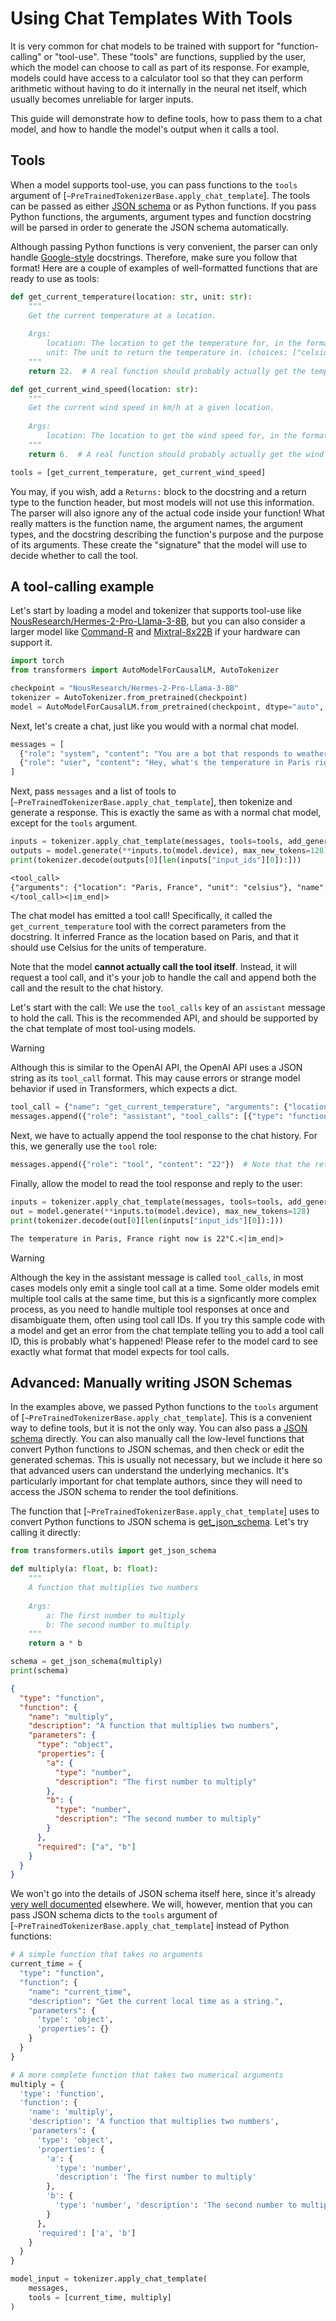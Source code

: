 <!--Copyright 2024 The HuggingFace Team. All rights reserved.

Licensed under the Apache License, Version 2.0 (the "License"); you may not use this file except in compliance with
the License. You may obtain a copy of the License at

http://www.apache.org/licenses/LICENSE-2.0

Unless required by applicable law or agreed to in writing, software distributed under the License is distributed on
an "AS IS" BASIS, WITHOUT WARRANTIES OR CONDITIONS OF ANY KIND, either express or implied. See the License for the
specific language governing permissions and limitations under the License.

⚠️ Note that this file is in Markdown but contain specific syntax for our doc-builder (similar to MDX) that may not be
rendered properly in your Markdown viewer.

-->

# Using Chat Templates With Tools

It is very common for chat models to be trained with support for "function-calling" or "tool-use". These "tools" are functions,
supplied by the user, which the model can choose to call as part of its response. For example, models could have access to a calculator
tool so that they can perform arithmetic without having to do it internally in the neural net itself, which usually becomes unreliable
for larger inputs.

This guide will demonstrate how to define tools, how to pass them to a chat model, and how to handle the model's output when it calls a tool.

## Tools

When a model supports tool-use, you can pass functions to the `tools` argument of [`~PreTrainedTokenizerBase.apply_chat_template`].
The tools can be passed as either [JSON schema](https://json-schema.org/learn) or as Python functions. If you pass Python functions,
the arguments, argument types and function docstring will be parsed in order to generate the JSON schema automatically.

Although passing Python functions is very convenient, the parser can only handle [Google-style](https://google.github.io/styleguide/pyguide.html#38-comments-and-docstrings)
docstrings. Therefore, make sure you follow that format! Here are a couple of examples of well-formatted functions
that are ready to use as tools:


```py
def get_current_temperature(location: str, unit: str):
    """
    Get the current temperature at a location.
    
    Args:
        location: The location to get the temperature for, in the format "City, Country"
        unit: The unit to return the temperature in. (choices: ["celsius", "fahrenheit"])
    """
    return 22.  # A real function should probably actually get the temperature!

def get_current_wind_speed(location: str):
    """
    Get the current wind speed in km/h at a given location.
    
    Args:
        location: The location to get the wind speed for, in the format "City, Country"
    """
    return 6.  # A real function should probably actually get the wind speed!

tools = [get_current_temperature, get_current_wind_speed]
```

You may, if you wish, add a `Returns:` block to the docstring and a return type to the function header, but most models
will not use this information. The parser will also ignore any of the actual code inside your function! What really
matters is the function name, the argument names, the argument types, and the docstring describing the function's purpose
and the purpose of its arguments. These create the "signature" that the model will use to decide whether to call the tool.

## A tool-calling example

Let's start by loading a model and tokenizer that supports tool-use like [NousResearch/Hermes-2-Pro-Llama-3-8B](https://hf.co/NousResearch/Hermes-2-Pro-Llama-3-8B), but you can also consider a larger model like [Command-R](./model_doc/cohere) and [Mixtral-8x22B](./model_doc/mixtral) if your hardware can support it.

```py
import torch
from transformers import AutoModelForCausalLM, AutoTokenizer

checkpoint = "NousResearch/Hermes-2-Pro-Llama-3-8B"
tokenizer = AutoTokenizer.from_pretrained(checkpoint)
model = AutoModelForCausalLM.from_pretrained(checkpoint, dtype="auto", device_map="auto")
```

Next, let's create a chat, just like you would with a normal chat model.

```py
messages = [
  {"role": "system", "content": "You are a bot that responds to weather queries. You should reply with the unit used in the queried location."},
  {"role": "user", "content": "Hey, what's the temperature in Paris right now?"}
]
```

Next, pass `messages` and a list of tools to [`~PreTrainedTokenizerBase.apply_chat_template`], then tokenize and generate a response. This is exactly
the same as with a normal chat model, except for the `tools` argument.

```py
inputs = tokenizer.apply_chat_template(messages, tools=tools, add_generation_prompt=True, return_dict=True, return_tensors="pt")
outputs = model.generate(**inputs.to(model.device), max_new_tokens=128)
print(tokenizer.decode(outputs[0][len(inputs["input_ids"][0]):]))
```

```txt
<tool_call>
{"arguments": {"location": "Paris, France", "unit": "celsius"}, "name": "get_current_temperature"}
</tool_call><|im_end|>
```

The chat model has emitted a tool call! Specifically, it called the `get_current_temperature` tool with the correct parameters from the docstring. It inferred France as the location based on Paris, and that it should use Celsius for the units of temperature.

Note that the model **cannot actually call the tool itself**. Instead, it will request a tool call, and it's your job to handle the call and append both the call and the result to the chat history.

Let's start with the call: We use the `tool_calls` key of an `assistant` message to hold the call. This is the recommended API, and should be supported by the chat template of most tool-using models.

> [!WARNING]
> Although this is similar to the OpenAI API, the OpenAI API uses a JSON string as its `tool_call` format. This may cause errors or strange model behavior if used in Transformers, which expects a dict.

<hfoptions id="tool-call">
<hfoption id="Llama">

```py
tool_call = {"name": "get_current_temperature", "arguments": {"location": "Paris, France", "unit": "celsius"}}
messages.append({"role": "assistant", "tool_calls": [{"type": "function", "function": tool_call}]})
```

Next, we have to actually append the tool response to the chat history. For this, we generally use the `tool` role:

```py
messages.append({"role": "tool", "content": "22"})  # Note that the returned content is always a string!
```

Finally, allow the model to read the tool response and reply to the user:

```py
inputs = tokenizer.apply_chat_template(messages, tools=tools, add_generation_prompt=True, return_dict=True, return_tensors="pt")
out = model.generate(**inputs.to(model.device), max_new_tokens=128)
print(tokenizer.decode(out[0][len(inputs["input_ids"][0]):]))
```

```txt
The temperature in Paris, France right now is 22°C.<|im_end|>
```

> [!WARNING]
> Although the key in the assistant message is called `tool_calls`, in most cases models only emit a single tool call at a time. Some older models emit multiple tool calls at the same time, but this is a
> signficantly more complex process, as you need to handle multiple tool responses at once and disambiguate them, often using tool call IDs. If you try this sample code with a model and get an error from the
> chat template telling you to add a tool call ID, this is probably what's happened! Please refer to the model card to see exactly what format that model expects for tool calls.


## Advanced: Manually writing JSON Schemas

In the examples above, we passed Python functions to the `tools` argument of [`~PreTrainedTokenizerBase.apply_chat_template`]. This is a convenient way to define tools, but it is not the only way. You can also pass a [JSON schema](https://json-schema.org/learn/getting-started-step-by-step) directly.
You can also manually call the low-level functions that convert Python functions to JSON schemas, and then check or edit the generated schemas. This is usually not necessary, but we include it here so that advanced users can understand the underlying mechanics. It's particularly important
for chat template authors, since they will need to access the JSON schema to render the tool definitions.

The function that [`~PreTrainedTokenizerBase.apply_chat_template`] uses to convert Python functions to JSON schema is [get_json_schema](https://github.com/huggingface/transformers/blob/14561209291255e51c55260306c7d00c159381a5/src/transformers/utils/chat_template_utils.py#L205). Let's try calling it directly:

```py
from transformers.utils import get_json_schema

def multiply(a: float, b: float):
    """
    A function that multiplies two numbers
    
    Args:
        a: The first number to multiply
        b: The second number to multiply
    """
    return a * b

schema = get_json_schema(multiply)
print(schema)
```

```json
{
  "type": "function", 
  "function": {
    "name": "multiply", 
    "description": "A function that multiplies two numbers", 
    "parameters": {
      "type": "object", 
      "properties": {
        "a": {
          "type": "number", 
          "description": "The first number to multiply"
        }, 
        "b": {
          "type": "number",
          "description": "The second number to multiply"
        }
      }, 
      "required": ["a", "b"]
    }
  }
}
```

We won't go into the details of JSON schema itself here, since it's already [very well documented](https://json-schema.org/) elsewhere. We will, however, mention that you can pass JSON schema dicts to the `tools` argument of [`~PreTrainedTokenizerBase.apply_chat_template`] instead of Python functions:

```py
# A simple function that takes no arguments
current_time = {
  "type": "function", 
  "function": {
    "name": "current_time",
    "description": "Get the current local time as a string.",
    "parameters": {
      'type': 'object',
      'properties': {}
    }
  }
}

# A more complete function that takes two numerical arguments
multiply = {
  'type': 'function',
  'function': {
    'name': 'multiply',
    'description': 'A function that multiplies two numbers', 
    'parameters': {
      'type': 'object', 
      'properties': {
        'a': {
          'type': 'number',
          'description': 'The first number to multiply'
        }, 
        'b': {
          'type': 'number', 'description': 'The second number to multiply'
        }
      }, 
      'required': ['a', 'b']
    }
  }
}

model_input = tokenizer.apply_chat_template(
    messages,
    tools = [current_time, multiply]
)
```